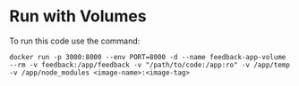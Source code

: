 # Run with Volumes

To run this code use the command:

```console
docker run -p 3000:8000 --env PORT=8000 -d --name feedback-app-volume --rm -v feedback:/app/feedback -v "/path/to/code:/app:ro" -v /app/temp -v /app/node_modules <image-name>:<image-tag>
```
